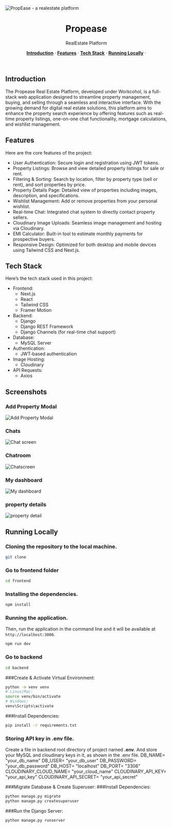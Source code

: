 <img alt="PropEase - a realestate platform" src="/frontend/public/homepage.png">

<h1 align="center">Propease</h1>

<p align="center">
    RealEstate Platform
</p>


<p align="center">
  <a href="#introduction"><strong>Introduction</strong></a> ·
  <a href="#features"><strong>Features</strong></a> ·
  <a href="#tech-stack"><strong>Tech Stack</strong></a> ·
  <a href="#running-locally"><strong>Running Locally</strong></a> ·
</p>
<br/>

## Introduction

The Propease Real Estate Platform, developed under Workcohol, is a full-stack web application designed to streamline property management, buying, and selling through a seamless and interactive interface. With the growing demand for digital real estate solutions, this platform aims to enhance the property search experience by offering features such as real-time property listings, one-on-one chat functionality, mortgage calculations, and wishlist management.

## Features

Here are the core features of the project:

- User Authentication: Secure login and registration using JWT tokens.  
- Property Listings: Browse and view detailed property listings for sale or rent.  
- Filtering & Sorting: Search by location, filter by property type (sell or rent), and sort properties by price.  
- Property Details Page: Detailed view of properties including images, description, and specifications.  
- Wishlist Management: Add or remove properties from your personal wishlist.  
- Real-time Chat: Integrated chat system to directly contact property sellers.  
- Cloudinary Image Uploads: Seamless image management and hosting via Cloudinary.  
- EMI Calculator: Built-in tool to estimate monthly payments for prospective buyers.  
- Responsive Design: Optimized for both desktop and mobile devices using Tailwind CSS and Next.js.

## Tech Stack

Here’s the tech stack used in this project:

- Frontend:
  - Next.js  
  - React  
  - Tailwind CSS  
  - Framer Motion  
- Backend: 
  - Django  
  - Django REST Framework  
  - Django Channels (for real-time chat support)  
- Database: 
  - MySQL Server  
- Authentication:  
  - JWT-based authentication  
- Image Hosting:
  - Cloudinary  
- API Requests:  
  - Axios  

## Screenshots

### Add Property Modal

<img alt="Add Property Modal" src="/frontend/public/addproperty.png">

### Chats

<img alt="Chat screen" src="/frontend/public/chat.png">

### Chatroom

<img alt="Chatscreen" src="/frontend/public/chatroom.png">

### My dashboard

<img alt="My dashboard" src="/frontend/public/dashboard.png">

### property details

<img alt="property detail" src="/frontend/public/propertydetails.png">


## Running Locally

### Cloning the repository to the local machine.

```bash
git clone
```

### Go to frontend folder

```bash
cd frontend
```

### Installing the dependencies.

```bash
npm install
```

### Running the application.

Then, run the application in the command line and it will be available at `http://localhost:3000`.

```bash
npm run dev
```

### Go to backend

```bash
cd backend
```
###Create & Activate Virtual Environment:
```bash
python -m venv venv
# Linux/Mac:
source venv/bin/activate
# Windows:
venv\Scripts\activate
```
###Install Dependencies:
```bash
pip install -r requirements.txt
```

### Storing API key in .env file.

Create a file in backend root directory of project named **.env**. And store your MySQL and cloudinary keys in it, as shown in the .env file.
DB_NAME= "your_db_name"
DB_USER= "your_db_user"
DB_PASSWORD= "your_db_password"
DB_HOST= "localhost"
DB_PORT= "3306"
CLOUDINARY_CLOUD_NAME= "your_cloud_name"
CLOUDINARY_API_KEY= "your_api_key"
CLOUDINARY_API_SECRET= "your_api_secret"

###Migrate Database & Create Superuser:
###Install Dependencies:
```bash
python manage.py migrate
python manage.py createsuperuser
```

###Run the Django Server:
```bash
python manage.py runserver
```



